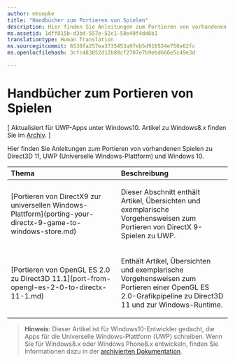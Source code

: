 ```yaml
---
author: mtoepke
title: "Handbücher zum Portieren von Spielen"
description: Hier finden Sie Anleitungen zum Portieren von vorhandenen Spielen zu Direct3D 11, UWP (Universelle Windows-Plattform) und Windows 10.
ms.assetid: 1dff815b-d3bd-557e-52c1-58e40f4dd6b1
translationtype: Human Translation
ms.sourcegitcommit: 6530fa257ea3735453a97eb5d916524e750e62fc
ms.openlocfilehash: 3cfc483052d12b89cf2707e7b9ebd666e5c49e3d

---
```


# Handbücher zum Portieren von Spielen


\[ Aktualisiert für UWP-Apps unter Windows10. Artikel zu Windows8.x finden Sie im [Archiv](http://go.microsoft.com/fwlink/p/?linkid=619132). \]

Hier finden Sie Anleitungen zum Portieren von vorhandenen Spielen zu Direct3D 11, UWP (Universelle Windows-Plattform) und Windows 10.

<table>
<colgroup>
<col width="50%" />
<col width="50%" />
</colgroup>
<thead>
<tr class="header">
<th align="left">Thema</th>
<th align="left">Beschreibung</th>
</tr>
</thead>
<tbody>
<tr class="odd">
<td align="left"><p>[Portieren von DirectX9 zur universellen Windows-Plattform](porting-your-directx-9-game-to-windows-store.md)</p></td>
<td align="left"><p>Dieser Abschnitt enthält Artikel, Übersichten und exemplarische Vorgehensweisen zum Portieren von DirectX 9-Spielen zu UWP.</p></td>
</tr>
<tr class="even">
<td align="left"><p>[Portieren von OpenGL ES 2.0 zu Direct3D 11.1](port-from-opengl-es-2-0-to-directx-11-1.md)</p></td>
<td align="left"><p>Enthält Artikel, Übersichten und exemplarische Vorgehensweisen zum Portieren einer OpenGL ES 2.0-Grafikpipeline zu Direct3D 11 und zur Windows-Runtime.</p></td>
</tr>
</tbody>
</table>

 

> **Hinweis**: Dieser Artikel ist für Windows10-Entwickler gedacht, die Apps für die Universelle Windows-Plattform (UWP) schreiben. Wenn Sie für Windows8.x oder Windows Phone8.x entwickeln, finden Sie Informationen dazu in der [archivierten Dokumentation](http://go.microsoft.com/fwlink/p/?linkid=619132).

 

 

 







<!--HONumber=Aug16_HO3-->


